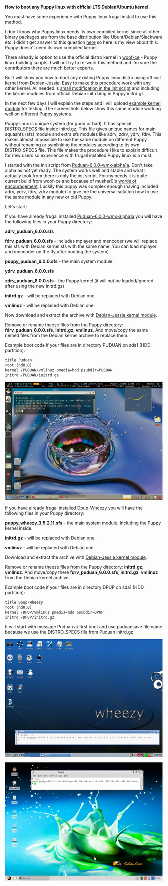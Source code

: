 **How to boot any Puppy linux with official LTS Debian/Ubuntu kernel.**

You must have some experience with Puppy linux frugal install to use this method.

I don't know why Puppy linux needs its own compiled kernel since all other binary packages are from the base distribution
like Ubunt/Debian/Slackware etc.
I didn't get answer to this question [here](http://murga-linux.com/puppy/viewtopic.php?p=957707&sid=834e840c23b67e5e35fd7055f5172b69#957707) so here is my view about this: Puppy doesn't need its own compiled kernel.

There already is option to use the official distro kernel in [woof-ce](https://github.com/puppylinux-woof-CE/woof-CE/commit/d8c8b865cc3ead465fd54fcf9e4d1381958a516e) - Puppy linux building scripts. I will not try to re-work this method and I'm sure
the contributors there are much better experts.

But I will show you how to boot any existing Puppy linux distro using official kernel from Debian-Jessie. Easy to make this
procedure work with any other kernel. All needed is [small modification in the init script](https://github.com/MintPup/Puppy-Linux/commit/d3dc7735692830e9ed9590893aff7a2efb9bbac9) and including the kernel modules from official Debian initrd.img in Puppy initrd.gz

In the next few days I will explain the steps and I will upload [example kernel module](https://github.com/MintPup/Puppy-Linux/releases/tag/v.1.0) for testing. The screenshots below show this same module working well on different Puppy systems.

Puppy linux is unique system (for good or bad). It has special DISTRO_SPECS file inside initrd.gz. This file gives unique names for main squashfs (sfs) module and extra sfs modules like adrv, zdrv, ydrv, fdrv. This makes almost impossible to use the same module on different Puppy without renaming or symlinking the modules according to its own DISTRO_SPECS file. This file makes the procedure I like to explain difficult for new users so experience with frugall installed Puppy linux is a must.

I started with the init script from [Puduan-6.0.0-wmx-alpha1a](http://murga-linux.com/puppy/viewtopic.php?t=107913&sid=834e840c23b67e5e35fd7055f5172b69). Don't take alpha as not yet ready. The system works well and stable and what I actually took from there is only the init script. For my needs it is quite current build from woof-ce and because of musher0's [words of encouragement](http://murga-linux.com/puppy/viewtopic.php?p=957866&sid=834e840c23b67e5e35fd7055f5172b69#957866). Luckily this puppy was complex enough (having included adrv, ydrv, fdrv, zdrv module) to give me the universal solution how to use the same module in any new or old Puppy.

Let's start:

If you have already frugal installed [Puduan-6.0.0-wmx-alpha1a](http://murga-linux.com/puppy/viewtopic.php?t=107913&sid=834e840c23b67e5e35fd7055f5172b69) you will have the following files in your Puppy directory:

**adrv_puduan_6.0.0.sfs**

**fdrv_puduan_6.0.0.sfs** - includes mplayer and mencoder (we will replace this sfs with Debian kernel sfs with the same name. You can load mplayer and mencoder on the fly after booting the system).

**puppy_puduan_6.0.0.sfs** - the main system module.

**ydrv_puduan_6.0.0.sfs**

**zdrv_puduan_6.0.0.sfs** - the Puppy kernel (it will not be loaded/ignored after using the new initrd.gz)

**initrd.gz** - will be replaced with Debian one.

**vmlinuz** - will be replaced with Debian one.

Now download and extract the archive with [Debian-Jessie kernel module](https://github.com/MintPup/Puppy-Linux/releases/tag/v.1.0).

Remove or rename theese files from the Puppy directory: **fdrv_puduan_6.0.0.sfs**, **initrd.gz**, **vmlinuz**. And move/copy the same nemed files from the Debian kernel archive to replace them.

Example boot code if your files are in directory PUDUAN on sda1 (HDD partition):

```
title Puduan
root (hd0,0)
kernel /PUDUAN/vmlinuz pmedia=hdd psubdir=PUDUAN
initrd /PUDUAN/initrd.gz
```

![puduan-6.0.0](https://github.com/MintPup/Puppy-Linux/blob/master/Debian-kernel/puduan-6.0.0.jpg?raw=true)

If you have already frugal installed [Dpup-Wheezy](http://murga-linux.com/puppy/viewtopic.php?search_id=121836883&t=80546&sid=834e840c23b67e5e35fd7055f5172b69) you will have the following files in your Puppy directory:

**puppy_wheezy_3.5.2.11.sfs** - the main system module. Including the Puppy kernel inside.

**initrd.gz** - will be replaced with Debian one.

**vmlinuz** - will be replaced with Debian one.

Download and extract the archive with [Debian-Jessie kernel module](https://github.com/MintPup/Puppy-Linux/releases/tag/v.1.0).

Remove or rename theese files from the Puppy directory: **initrd.gz**, **vmlinuz**. And move/copy there **fdrv_puduan_6.0.0.sfs**, **initrd.gz**, **vmlinuz** from the Debian kernel archive.

Example boot code if your files are in directory DPUP on sda1 (HDD partition):

```
title Dpup-Wheezy
root (hd0,0)
kernel /DPUP/vmlinuz pmedia=hdd psubdir=DPUP
initrd /DPUP/initrd.gz
```
It will start with message Puduan at first boot and use puduansave file name because we use the DISTRO_SPECS file from Puduan initrd.gz

![dpup-wheezy](https://github.com/MintPup/Puppy-Linux/blob/master/Debian-kernel/dpup-wheezy.jpg?raw=true)

![saluki](https://github.com/MintPup/Puppy-Linux/blob/master/Debian-kernel/saluki.jpg?raw=true)
